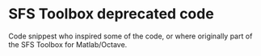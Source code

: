 SFS Toolbox deprecated code
===========================

Code snippest who inspired some of the code, or where originally part of the SFS Toolbox for Matlab/Octave.
